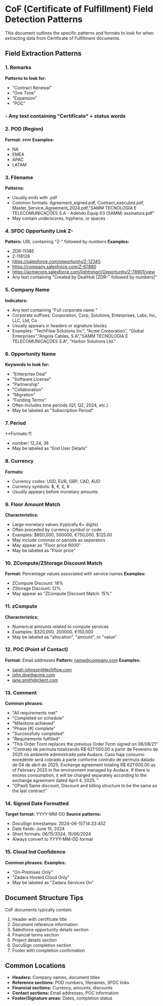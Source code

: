 # CoF (Certificate of Fulfillment) Field Detection Patterns

This document outlines the specific patterns and formats to look for when extracting data from Certificate of Fulfillment documents.

## Field Extraction Patterns

### 1. Remarks
**Patterns to look for:**
- "Contract Renewal"
- "One Time"
- "Expansion"
- "POC"
### - Any text containing "Certificate" + status words

### 2. POD (Region)
**Format:** `####`
**Examples:**
- NA
- EMEA
- APAC
- LATAM

### 3. Filename
**Patterns:**
- Usually ends with .pdf
- Common formats: Agreement_signed.pdf, Contract_executed.pdf, Master_Service_Agreement_2024.pdf,"SAMM TECNOLOGIA E TELECOMUNICAÇÕES S.A - Adendo Equip 03 (SAMM) assinatura.pdf"
- May contain underscores, hyphens, or spaces

### 4. SFDC Opportunity Link Z-
**Pattern:** URL containing "Z-" followed by numbers
**Examples:**
- ZDR-11385
- Z-118128
- https://salesforce.com/opportunity/Z-12345
- https://company.salesforce.com/Z-67890
- https://acmecorp.salesforce.com/lightning/r/Opportunity/Z-78901/view
- Any text containing "Created by DealHub [ZDR-" followed by numbers]" 

### 5. Company Name
**Indicators:**
- Any text containing "Full corporate name "
- Corporate suffixes: Corporation, Corp, Solutions, Enterprises, Labs, Inc, LLC, Ltd, Co
- Usually appears in headers or signature blocks
- Examples: "TechFlow Solutions Inc", "Acme Corporation", "Global Enterprises","Angola Cables, S.A","SAMM TECNOLOGIA E TELECOMUNICAÇÕES S.A",  "Harbor Solutions Ltd."

### 6. Opportunity Name
**Keywords to look for:**
- "Enterprise Deal"
- "Software License"
- "Partnership"
- "Collaboration"
- "Migration"
- "Funding Terms"
- Often includes time periods (Q1, Q2, 2024, etc.)
- May be labeled as "Subscription Period" 


### 7. Period
**Formats:11
- number: 12,24, 36
- May be labeled as "End User Details" 

### 8. Currency
**Formats:**
- Currency codes: USD, EUR, GBP, CAD, AUD
- Currency symbols: $, €, £, ¥
- Usually appears before monetary amounts

### 9. Floor Amount Match
**Characteristics:**
- Large monetary values (typically 6+ digits)
- Often preceded by currency symbol or code
- Examples: $850,000, 500000, €750,000, $125.00
- May include commas or periods as separators
- May appear as "Floor price
9000"
- May be labeled as "Floor price" 



### 10. ZCompute/ZStorage Discount Match
**Format:** Percentage values associated with service names
**Examples:**
- ZCompute Discount: 18%
- ZStorage Discount: 12%
- May appear as "ZCompute Discount Match: 15%"

### 11. zCompute
**Characteristics:**
- Numerical amounts related to compute services
- Examples: $320,000, 200000, €150,000
- May be labeled as "allocation", "amount", or "value"

### 12. POC (Point of Contact)
**Format:** Email addresses
**Pattern:** name@company.com
**Examples:**
- sarah.johnson@techflow.com
- john.doe@acme.com
- jane.smith@client.com

### 13. Comment
**Common phrases:**
- "All requirements met"
- "Completed on schedule"
- "Milestone achieved"
- "Phase [#] complete"
- "Successfully completed"
- "Requirements fulfilled"
- "This Order Form replaces the previous Order Form signed on 06/08/21"
- "Contrato de permuta totalizando R$ 621'000.00 a partir de Fevereiro de 2025 no ambiente administrado pela Audace. Caso haja consumo excedente será cobrado à parte conforme contrato de permuta datado de 04 de abril de 2025.  Exchange agreement totaling R$ 621'000.00 as of February 2025 in the environment managed by Audace. If there is excess consumption, it will be charged separately according to the exchange agreement dated April 4, 2025. "
- "OPaaS Same discount, Discount and billing structure to be the same as the last contract"

### 14. Signed Date Formatted
**Target format:** YYYY-MM-DD
**Source patterns:**
- DocuSign timestamps: 2024-06-15T14:23:45Z
- Date fields: June 15, 2024
- Short formats: 06/15/2024, 15/06/2024
- Always convert to YYYY-MM-DD format

### 15. Cloud Ind Confidence
**Common phrases:**
**Examples:**
- "On-Premises Only"
- "Zadara Hosted Cloud Only"
- May be labeled as "Zadara Services On"

## Document Structure Tips

CoF documents typically contain:
1. Header with certificate title
2. Document reference information
3. Salesforce opportunity details section
4. Financial terms section
5. Project details section
6. DocuSign completion section
7. Footer with completion confirmation

## Common Locations

- **Headers:** Company names, document titles
- **Reference sections:** POD numbers, filenames, SFDC links
- **Financial sections:** Currency, amounts, discounts
- **Contact sections:** Email addresses, POC information
- **Footer/Signature areas:** Dates, completion status